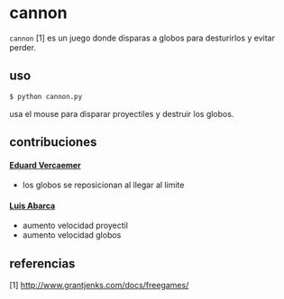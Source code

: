 # cannon

`cannon` [1] es un juego donde disparas a globos para desturirlos y evitar
perder.

## uso

```sh
$ python cannon.py
```

usa el mouse para disparar proyectiles y destruir los globos.

## contribuciones

#### [Eduard Vercaemer](https://github.com/eduardvercaemer)
- los globos se reposicionan al llegar al limite

#### [Luis Abarca](https://github.com/Luisabarca10)
- aumento velocidad proyectil
- aumento velocidad globos

## referencias

[1] http://www.grantjenks.com/docs/freegames/

